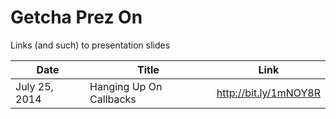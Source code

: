 Getcha Prez On
==============

Links (and such) to presentation slides

| Date | Title | Link |
| ------------- |-------------------------|-----------------------|
| July 25, 2014 | Hanging Up On Callbacks | http://bit.ly/1mNOY8R |
